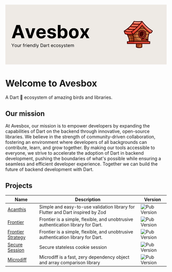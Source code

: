 <p align="center"><img src="github-header.png"></p>

# Welcome to Avesbox

A Dart 🎯 ecosystem of amazing birds and libraries.

## Our mission

At Avesbox, our mission is to empower developers by expanding the capabilities of Dart on the backend through innovative, open-source libraries. We believe in the strength of community-driven collaboration, fostering an environment where developers of all backgrounds can contribute, learn, and grow together. By making our tools accessible to everyone, we strive to accelerate the adoption of Dart in backend development, pushing the boundaries of what's possible while ensuring a seamless and efficient developer experience. Together we can build the future of backend development with Dart.

## Projects

| Name | Description | Version |
| ------------ | ------------------------------------------------ | ----------------- |
| [Acanthis](https://github.com/avesbox/acanthis) | Simple and easy-to-use validation library for Flutter and Dart inspired by Zod | ![Pub Version](https://img.shields.io/pub/v/acanthis) |
| [Frontier](https://github.com/avesbox/frontier) | Frontier is a simple, flexible, and unobtrusive authentication library for Dart. | ![Pub Version](https://img.shields.io/pub/v/frontier) |
| [Frontier Strategy](https://github.com/avesbox/frontier) | Frontier is a simple, flexible, and unobtrusive authentication library for Dart. | ![Pub Version](https://img.shields.io/pub/v/frontier_strategy) |
| [Secure Session](https://github.com/avesbox/secure_session) | Secure stateless cookie session  | ![Pub Version](https://img.shields.io/pub/v/secure_session) |
| [Microdiff](https://github.com/avesbox/microdiff) | Microdiff is a fast, zery dependency object and array comparison library | ![Pub Version](https://img.shields.io/pub/v/microdiff) |
